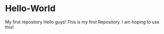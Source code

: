 # Hello-World
My first repository
Hello guys! This is my first Repository. I am hoping to use this!
